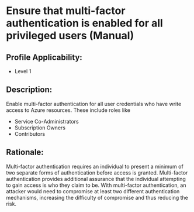 # Ensure that multi-factor authentication is enabled for all privileged users (Manual)

## Profile Applicability:

- Level 1

## Description:

Enable multi-factor authentication for all user credentials who have write access to Azure resources. These include roles like
 - Service Co-Administrators
 - Subscription Owners
 - Contributors

## Rationale:

Multi-factor authentication requires an individual to present a minimum of two separate forms of authentication before access is granted. Multi-factor authentication provides additional assurance that the individual attempting to gain access is who they claim to be. With multi-factor authentication, an attacker would need to compromise at least two different authentication mechanisms, increasing the difficulty of compromise and thus reducing the risk.

